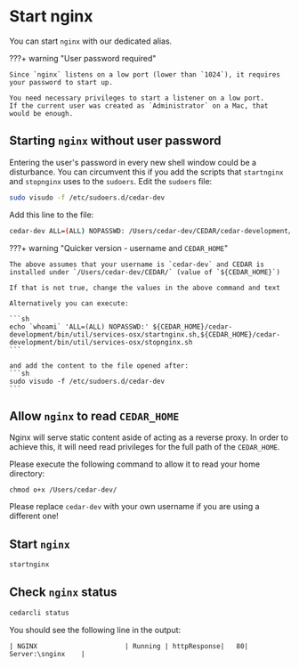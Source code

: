# Start nginx

You can start `nginx` with our dedicated alias.

???+ warning "User password required"

    Since `nginx` listens on a low port (lower than `1024`), it requires your password to start up.
    
    You need necessary privileges to start a listener on a low port.
    If the current user was created as `Administrator` on a Mac, that would be enough. 

## Starting `nginx` without user password

Entering the user's password in every new shell window could be a disturbance.
You can circumvent this if you add the scripts that `startnginx` and `stopnginx` uses to the `sudoers`.
Edit the `sudoers` file:

```sh
sudo visudo -f /etc/sudoers.d/cedar-dev
```

Add this line to the file:
```sh
cedar-dev ALL=(ALL) NOPASSWD: /Users/cedar-dev/CEDAR/cedar-development/bin/util/services-osx/startnginx.sh,/Users/cedar-dev/CEDAR/cedar-development/bin/util/services-osx/stopnginx.sh
```

???+ warning "Quicker version - username and `CEDAR_HOME`"

    The above assumes that your username is `cedar-dev` and CEDAR is installed under `/Users/cedar-dev/CEDAR/` (value of `${CEDAR_HOME}`)

    If that is not true, change the values in the above command and text

    Alternatively you can execute:

    ```sh
    echo `whoami` 'ALL=(ALL) NOPASSWD:' ${CEDAR_HOME}/cedar-development/bin/util/services-osx/startnginx.sh,${CEDAR_HOME}/cedar-development/bin/util/services-osx/stopnginx.sh 
    ```

    and add the content to the file opened after:
    ```sh
    sudo visudo -f /etc/sudoers.d/cedar-dev
    ```



## Allow `nginx` to read `CEDAR_HOME`

Nginx will serve static content aside of acting as a reverse proxy. In order to achieve this, it will need read privileges for the full path of the `CEDAR_HOME`.

Please execute the following command to allow it to read your home directory:

```
chmod o+x /Users/cedar-dev/
```

Please replace `cedar-dev` with your own username if you are using a different one!

## Start `nginx`
```sh
startnginx
```

## Check `nginx` status
```sh
cedarcli status
```

You should see the following line in the output:
```
| NGINX                      | Running | httpResponse|   80| Server:\snginx    |
```
